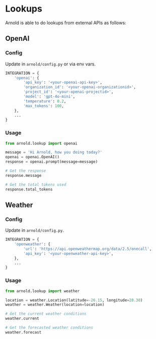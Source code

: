 # Lookups

Arnold is able to do lookups from external APIs as follows:

## OpenAI

### Config

Update in `arnold/config.py` or via env vars.

```python
INTEGRATION = {
    'openai': {
        'api_key': '<your-openai-api-key>',
        'organization_id': '<your-openai-organizationid>',
        'project_id': '<your-openai-projectid>',
        'model': 'gpt-4o-mini',
        'temperature': 0.2,
        'max_tokens': 100,
    },
    ...
}
```

### Usage

```python
from arnold.lookup import openai

message = 'Hi Arnold, how you doing today?'
openai = openai.OpenAI()
response = openai.prompt(message=message)

# Get the response
response.message

# Get the total tokens used
response.total_tokens
```

## Weather

### Config

Update in `arnold/config.py`.

```python
INTEGRATION = {
    'openweather': {
        'url': 'https://api.openweathermap.org/data/2.5/onecall',
        'api_key': '<your-openweather-api-key>',
    },
    ...
}
```

### Usage

```python
from arnold.lookup import weather

location = weather.Location(latitude=-26.15, longitude=28.30)
weather = weather.Weather(location=location)

# Get the current weather conditions
weather.current

# Get the forecasted weather conditions
weather.forecast
```
